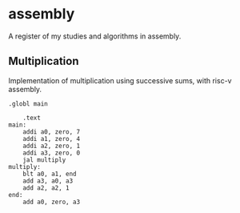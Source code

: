 # assembly
A register of my studies and algorithms in assembly.

## Multiplication
Implementation of multiplication using successive sums, with risc-v assembly.

```
.globl main

    .text
main:
    addi a0, zero, 7
    addi a1, zero, 4
    addi a2, zero, 1
    addi a3, zero, 0
    jal multiply
multiply:
    blt a0, a1, end
    add a3, a0, a3
    add a2, a2, 1
end:
    add a0, zero, a3
```
